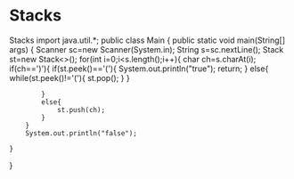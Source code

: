 # Stacks
Stacks
import java.util.*;
public class Main
{
	public static void main(String[] args) {
	    Scanner sc=new Scanner(System.in);
	    String s=sc.nextLine();
	    Stack<Character> st=new Stack<>();
	    for(int i=0;i<s.length();i++){
	        char ch=s.charAt(i);
	        if(ch==')'){
	            if(st.peek()=='('){
	                System.out.println("true");
	                return;
	            }
	            else{
	                while(st.peek()!='('){
	                    st.pop();
	                }
	            }
	            
	        }
	        else{
	            st.push(ch);
	        }
	    }
	    System.out.println("false");
		
	}
}
